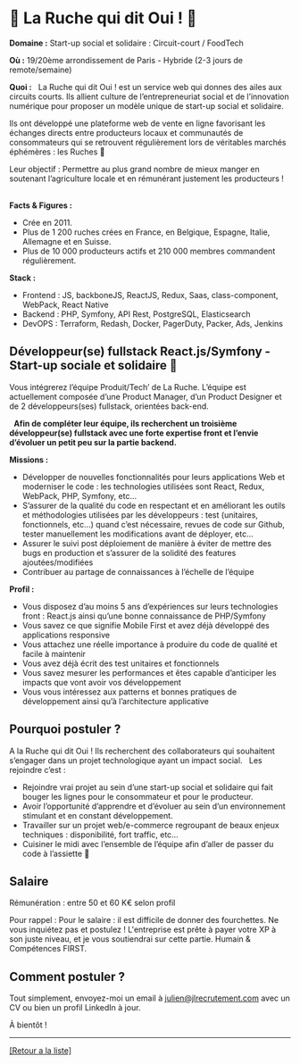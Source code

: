# 🥕 La Ruche qui dit Oui !  🐝

**Domaine :** Start-up social et solidaire : Circuit-court / FoodTech

**Où :** 19/20ème arrondissement de Paris - Hybride (2-3 jours de remote/semaine) 

**Quoi :**   La Ruche qui dit Oui ! est un service web qui donnes des ailes aux circuits courts. Ils allient culture de l’entrepreneuriat social et de l’innovation numérique pour proposer un modèle unique de start-up social et solidaire.   

Ils ont développé une plateforme web de vente en ligne favorisant les échanges directs entre producteurs locaux et communautés de consommateurs qui se retrouvent régulièrement lors de véritables marchés éphémères : les Ruches 🐝  

Leur objectif : Permettre au plus grand nombre de mieux manger en soutenant l’agriculture locale et en rémunérant justement les producteurs !    

**Facts & Figures :**

* Crée en 2011.
* Plus de 1 200 ruches crées en France, en Belgique, Espagne, Italie, Allemagne et en Suisse. 
* Plus de 10 000 producteurs actifs et 210 000 membres commandent régulièrement.

**Stack :**

* Frontend : JS, backboneJS, ReactJS, Redux, Saas, class-component, WebPack, React Native  
* Backend : PHP, Symfony, API Rest, PostgreSQL, Elasticsearch  
* DevOPS : Terraform, Redash, Docker, PagerDuty, Packer, Ads, Jenkins 


## Développeur(se) fullstack React.js/Symfony - Start-up sociale et solidaire 🐝  

Vous intégrerez l’équipe Produit/Tech’ de La Ruche. L’équipe est actuellement composée d’une Product Manager, d’un Product Designer et de 2 développeurs(ses) fullstack, orientées back-end.

  **Afin de compléter leur équipe, ils recherchent un troisième développeur(se) fullstack avec une forte expertise front et l’envie d’évoluer un petit peu sur la partie backend.**   

**Missions :** 

* Développer de nouvelles fonctionnalités pour leurs applications Web et moderniser le code : les technologies utilisées sont React, Redux, WebPack, PHP, Symfony, etc… 
* S’assurer de la qualité du code en respectant et en améliorant les outils et méthodologies utilisées par les développeurs : test (unitaires, fonctionnels, etc…) quand c’est nécessaire, revues de code sur Github, tester manuellement les modifications avant de déployer, etc…  
* Assurer le suivi post déploiement de manière à éviter de mettre des bugs en production et s’assurer de la solidité des features ajoutées/modifiées  
* Contribuer au partage de connaissances à l’échelle de l’équipe  

**Profil :**

* Vous disposez d’au moins 5 ans d’expériences sur leurs technologies front : React.js ainsi qu’une bonne connaissance de PHP/Symfony 
* Vous savez ce que signifie Mobile First et avez déjà développé des applications responsive 
* Vous attachez une réelle importance à produire du code de qualité et facile à maintenir
* Vous avez déjà écrit des test unitaires et fonctionnels
* Vous savez mesurer les performances et êtes capable d’anticiper les impacts que vont avoir vos développement
* Vous vous intéressez aux patterns et bonnes pratiques de développement ainsi qu’à l’architecture applicative


## Pourquoi postuler ?  

A la Ruche qui dit Oui ! Ils recherchent des collaborateurs qui souhaitent s’engager dans un projet technologique ayant un impact social.   Les rejoindre c’est :   
* Rejoindre vrai projet au sein d’une start-up social et solidaire qui fait bouger les lignes pour le consommateur et pour le producteur.
* Avoir l’opportunité d’apprendre et d’évoluer au sein d’un environnement stimulant et en constant développement. 
* Travailler sur un projet web/e-commerce regroupant de beaux enjeux techniques : disponibilité,  fort traffic, etc… 
* Cuisiner le midi avec l’ensemble de l’équipe afin d’aller de passer du code à l’assiette 🍛


## Salaire 

Rémunération : entre 50 et 60 K€ selon profil   

Pour rappel : Pour le salaire : il est difficile de donner des fourchettes. Ne vous inquiétez pas et postulez ! L'entreprise est prête à payer votre XP à son juste niveau, et je vous soutiendrai sur cette partie. Humain & Compétences FIRST.  

## Comment postuler ? 

Tout simplement, envoyez-moi un email à julien@jlrecrutement.com avec un CV ou bien un profil LinkedIn à jour.   

À bientôt !

----
<a href="https://github.com/jlondiche/job-board-php/blob/master/README.md">[Retour a la liste]</a>